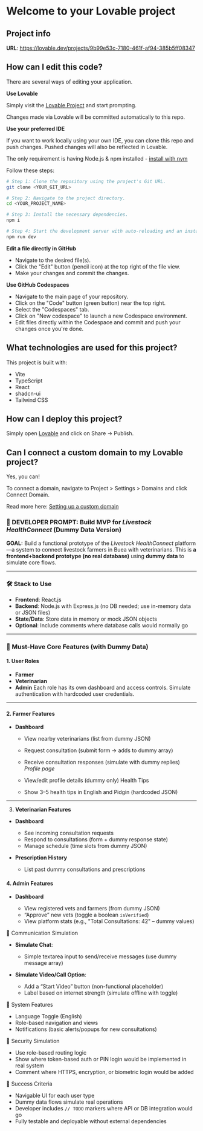 # Welcome to your Lovable project

## Project info

**URL**: https://lovable.dev/projects/9b99e53c-7180-461f-af94-385b5ff08347

## How can I edit this code?

There are several ways of editing your application.

**Use Lovable**

Simply visit the [Lovable Project](https://lovable.dev/projects/9b99e53c-7180-461f-af94-385b5ff08347) and start prompting.

Changes made via Lovable will be committed automatically to this repo.

**Use your preferred IDE**

If you want to work locally using your own IDE, you can clone this repo and push changes. Pushed changes will also be reflected in Lovable.

The only requirement is having Node.js & npm installed - [install with nvm](https://github.com/nvm-sh/nvm#installing-and-updating)

Follow these steps:

```sh
# Step 1: Clone the repository using the project's Git URL.
git clone <YOUR_GIT_URL>

# Step 2: Navigate to the project directory.
cd <YOUR_PROJECT_NAME>

# Step 3: Install the necessary dependencies.
npm i

# Step 4: Start the development server with auto-reloading and an instant preview.
npm run dev
```

**Edit a file directly in GitHub**

- Navigate to the desired file(s).
- Click the "Edit" button (pencil icon) at the top right of the file view.
- Make your changes and commit the changes.

**Use GitHub Codespaces**

- Navigate to the main page of your repository.
- Click on the "Code" button (green button) near the top right.
- Select the "Codespaces" tab.
- Click on "New codespace" to launch a new Codespace environment.
- Edit files directly within the Codespace and commit and push your changes once you're done.

## What technologies are used for this project?

This project is built with:

- Vite
- TypeScript
- React
- shadcn-ui
- Tailwind CSS

## How can I deploy this project?

Simply open [Lovable](https://lovable.dev/projects/9b99e53c-7180-461f-af94-385b5ff08347) and click on Share -> Publish.

## Can I connect a custom domain to my Lovable project?

Yes, you can!

To connect a domain, navigate to Project > Settings > Domains and click Connect Domain.

Read more here: [Setting up a custom domain](https://docs.lovable.dev/tips-tricks/custom-domain#step-by-step-guide)


### 🚀 DEVELOPER PROMPT: Build MVP for *Livestock HealthConnect* (Dummy Data Version)

**GOAL:**
Build a functional prototype of the *Livestock HealthConnect* platform—a system to connect livestock farmers in Buea with veterinarians. This is **a frontend+backend prototype (no real database)** using **dummy data** to simulate core flows.

---

### 🛠️ Stack to Use

* **Frontend**: React.js 
* **Backend**: Node.js with Express.js (no DB needed; use in-memory data or JSON files)
* **State/Data**: Store data in memory or mock JSON objects
* **Optional**: Include comments where database calls would normally go

---

### 📱 Must-Have Core Features (with Dummy Data)

#### 1. **User Roles**

* **Farmer**
* **Veterinarian**
* **Admin**
  Each role has its own dashboard and access controls. Simulate authentication with hardcoded user credentials.

---

#### 2. **Farmer Features**

* **Dashboard**

  * View nearby veterinarians (list from dummy JSON)
  * Request consultation (submit form → adds to dummy array)
  * Receive consultation responses (simulate with dummy replies)
*Profile page*

  * View/edit profile details (dummy only)
Health Tips

  * Show 3–5 health tips in English and Pidgin (hardcoded JSON)

---

3. **Veterinarian Features**

* **Dashboard**

  * See incoming consultation requests
  * Respond to consultations (form + dummy response state)
  * Manage schedule (time slots from dummy JSON)
* **Prescription History**

  * List past dummy consultations and prescriptions


#### 4. **Admin Features**

* **Dashboard**

  * View registered vets and farmers (from dummy JSON)
  * “Approve” new vets (toggle a boolean `isVerified`)
  * View platform stats (e.g., "Total Consultations: 42" – dummy values)


 💬 Communication Simulation

* **Simulate Chat**:

  * Simple textarea input to send/receive messages (use dummy message array)
* **Simulate Video/Call Option**:

  * Add a “Start Video” button (non-functional placeholder)
  * Label based on internet strength (simulate offline with toggle)



🧩 System Features

* Language Toggle (English)
* Role-based navigation and views
* Notifications (basic alerts/popups for new consultations)



🔐 Security Simulation

* Use role-based routing logic
* Show where token-based auth or PIN login would be implemented in real system
* Comment where HTTPS, encryption, or biometric login would be added



🎯 Success Criteria

* Navigable UI for each user type
* Dummy data flows simulate real operations
* Developer includes `// TODO` markers where API or DB integration would go
* Fully testable and deployable without external dependencies
